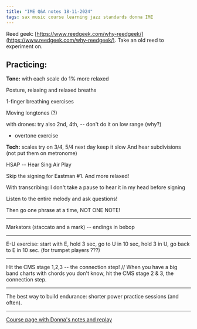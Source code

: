 ```yaml
---
title: "IME Q&A notes 18-11-2024"
tags: sax music course learning jazz standards donna IME
---
```


Reed geek: [https://www.reedgeek.com/why-reedgeek/](https://www.reedgeek.com/why-reedgeek/).
Take an old reed to experiment on.


## Practicing:

**Tone:** with each scale do 1% more relaxed

Posture, relaxing and relaxed breaths

1-finger breathing exercises

Moving longtones (?)

with drones: try also 2nd, 4th, -- don't do it on low range (why?)
+ overtone exercise

**Tech:** scales try on 3/4, 5/4 next day keep it slow
And hear subdivisions (not put them on metronome)

HSAP -- Hear Sing Air Play

Skip the signing for Eastman #1.
And more relaxed!

With transcribing: I don't take a pause to hear it in my head before signing

Listen to the entire melody and ask questions!

Then go one phrase at a time, NOT ONE NOTE!

-----

Markators (staccato and a mark) -- endings in bebop

-----

E-U exercise: start with E, hold 3 sec, go to U in 10 sec, hold 3 in U, go back to E in 10 sec. (for trumpet players ???)

-----

Hit the CMS stage 1,2,3 -- the connection step! // When you have a big band charts with chords you don't know, hit the CMS stage 2 & 3, the connection step.

------

The best way to build endurance: shorter power practice sessions (and often).

------

[Course page with Donna's notes and replay](https://academy.donnaschwartzmusic.com/courses/improvisation-made-easy-elite-group-coaching-program/lessons/nov-2024-qa-sessions-ime-elite/topic/nov-18-2024-qa-ime-elite/)
